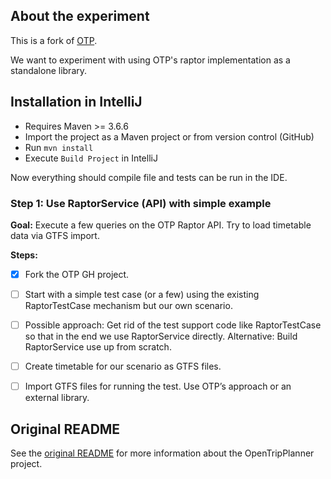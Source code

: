 ## About the experiment

This is a fork of [OTP](https://github.com/opentripplanner/OpenTripPlanner). 

We want to experiment with using OTP's raptor implementation as a standalone library.

## Installation in IntelliJ

- Requires Maven >= 3.6.6
- Import the project as a Maven project or from version control (GitHub)
- Run `mvn install`
- Execute `Build Project` in IntelliJ

Now everything should compile file and tests can be run in the IDE.


### Step 1: Use RaptorService (API) with simple example

__Goal:__  Execute a few queries on the OTP Raptor API. Try to load timetable data via GTFS import.

__Steps:__

- [x] Fork the OTP GH project.
- [ ] Start with a simple test case (or a few) using the existing RaptorTestCase mechanism but our own scenario.
- [ ] Possible approach: Get rid of the test support code like RaptorTestCase so that in the end we use RaptorService directly. Alternative: Build RaptorService use up from scratch.
- [ ] Create timetable for our scenario as GTFS files.
- [ ] Import GTFS files for running the test. Use OTP’s approach or an external library.


## Original README

See the [original README](README.original.md) for more information about the OpenTripPlanner project.
